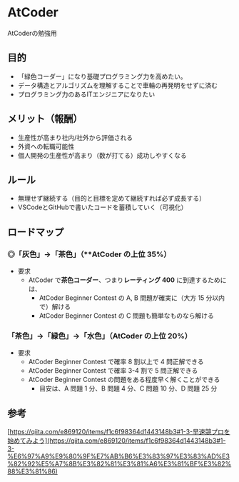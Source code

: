 # AtCoder
AtCoderの勉強用

## 目的

- 「緑色コーダー」になり基礎プログラミング力を高めたい。
- データ構造とアルゴリズムを理解することで車輪の再発明をせずに済む
- プログラミング力のあるITエンジニアになりたい

## メリット（報酬）

- 生産性が高まり社内/社外から評価される
- 外資への転職可能性
- 個人開発の生産性が高まり（数が打てる）成功しやすくなる

## ルール

- 無理せず継続する（目的と目標を定めて継続すれば必ず成長する）
- VSCodeとGitHubで書いたコードを蓄積していく（可視化）

## ロードマップ

### ◎「灰色」→「茶色」（**AtCoder の上位 35%）

- 要求
    - AtCoder で**茶色コーダー**、つまり**レーティング 400** に到達するためには、
        - AtCoder Beginner Contest の A, B 問題が確実に（大方 15 分以内で）解ける
        - AtCoder Beginner Contest の C 問題も簡単なものなら解ける
                
### 「茶色」→「緑色」→「水色」（AtCoder の上位 20%）

- 要求
    - AtCoder Beginner Contest で確率 8 割以上で 4 問正解できる
    - AtCoder Beginner Contest で確率 3-4 割で 5 問正解できる
    - AtCoder Beginner Contest の問題をある程度早く解くことができる
        - 目安は、A 問題 1 分、B 問題 4 分、C 問題 10 分、D 問題 25 分

## 参考
[https://qiita.com/e869120/items/f1c6f98364d1443148b3#1-3-早速競プロを始めてみよう](https://qiita.com/e869120/items/f1c6f98364d1443148b3#1-3-%E6%97%A9%E9%80%9F%E7%AB%B6%E3%83%97%E3%83%AD%E3%82%92%E5%A7%8B%E3%82%81%E3%81%A6%E3%81%BF%E3%82%88%E3%81%86)
